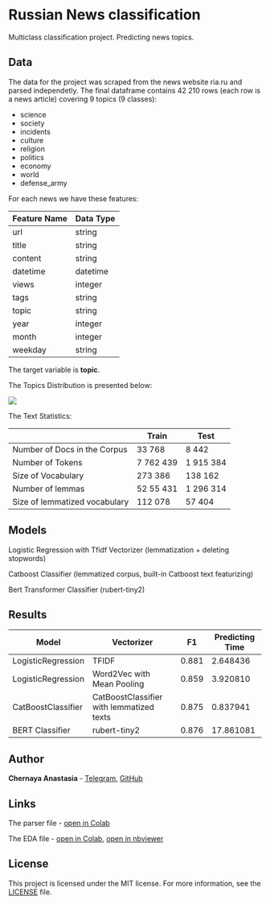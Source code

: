 # Russian News classification
Multiclass classification project. Predicting news topics.

## Data
The data for the project was scraped from the news website ria.ru and parsed independetly. 
The final dataframe contains 42 210 rows (each row is a news article) covering 9 topics (9 classes): 
* science
* society
* incidents
* culture
* religion
* politics
* economy
* world
* defense_army

For each news we have these features:

| Feature Name | Data Type          |
| -------------- | --------------------- |
| url                | string                 |
| title              | string                 |
| content         | string                 |
| datetime     | datetime |
| views        | integer
| tags         | string
| topic        | string
| year | integer|
|month | integer|
|weekday | string|

The target variable is **topic**.  

The Topics Distribution is presented below:

![](https://github.com/ChernayaAnastasia/Screenshots/blob/master/topic_distribution.png)

The Text Statistics:


|                 | Train                         | Test    |  
|----------------------|-----------------------------------|-------|
| Number of Docs in the Corpus               | 33 768                       | 8 442 | 
| Number of Tokens               | 7 762 439                       | 1 915 384	  | 
| Size of Vocabulary             |  273 386	                     |  138 162           |
| Number of lemmas                | 52 55 431                             | 1 296 314  |
| Size of lemmatized vocabulary                | 112 078	                             | 57 404  | 

## Models
Logistic Regression with Tfidf Vectorizer (lemmatization + deleting stopwords)

Catboost Classifier (lemmatized corpus, built-in Catboost text featurizing)

Bert Transformer Classifier (rubert-tiny2)

## Results
| Model                | Vectorizer                         | F1    | Predicting Time |
|----------------------|-----------------------------------|-------|------------------|
| LogisticRegression               | TFIDF                       | 0.881  | 2.648436           |
| LogisticRegression               | Word2Vec with Mean Pooling                       | 0.859	  | 3.920810            |
| CatBoostClassifier             |  CatBoostClassifier with lemmatized texts                     | 0.875	  | 0.837941            |
| BERT Classifier                 | rubert-tiny2                               | 0.876  | 17.861081             |


## Author
**Chernaya Anastasia** - [Telegram](https://t.me/ChernayaAnastasia), [GitHub](https://github.com/ChernayaAnastasia)

## Links
The parser file - [open in Colab](https://drive.google.com/file/d/1Qu79WtTEPSRi6wqVoIlGDHW4uTCHhBaw/view?usp=sharing)

The EDA file - [open in Colab](https://drive.google.com/file/d/1ssvoLTkO74KucYgIZt9bsBe6SJUmLws5/view?usp=sharing), [open in nbviewer](https://nbviewer.org/github/ChernayaAnastasia/News-classification/blob/main/eda_ria_news.ipynb)

## License
This project is licensed under the MIT license. For more information, see the [LICENSE](https://github.com/ChernayaAnastasia/News-classification/blob/main/LICENSE) file.

